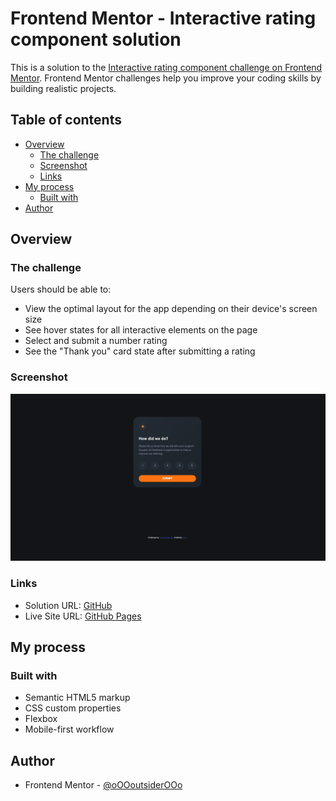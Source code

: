# Frontend Mentor - Interactive rating component solution

This is a solution to the [Interactive rating component challenge on Frontend Mentor](https://www.frontendmentor.io/challenges/interactive-rating-component-koxpeBUmI). Frontend Mentor challenges help you improve your coding skills by building realistic projects. 

## Table of contents

- [Overview](#overview)
  - [The challenge](#the-challenge)
  - [Screenshot](#screenshot)
  - [Links](#links)
- [My process](#my-process)
  - [Built with](#built-with)
- [Author](#author)


## Overview

### The challenge

Users should be able to:

- View the optimal layout for the app depending on their device's screen size
- See hover states for all interactive elements on the page
- Select and submit a number rating
- See the "Thank you" card state after submitting a rating

### Screenshot

![](./images/Screenshot.png)

### Links

- Solution URL: [GitHub](https://github.com/oOOoutsiderOOo/nft-preview-card-component-main)
- Live Site URL: [GitHub Pages](https://ooooutsiderooo.github.io/nft-preview-card-component-main/)
## My process

### Built with

- Semantic HTML5 markup
- CSS custom properties
- Flexbox
- Mobile-first workflow

## Author

- Frontend Mentor - [@oOOoutsiderOOo](https://www.frontendmentor.io/profile/oOOoutsiderOOo)